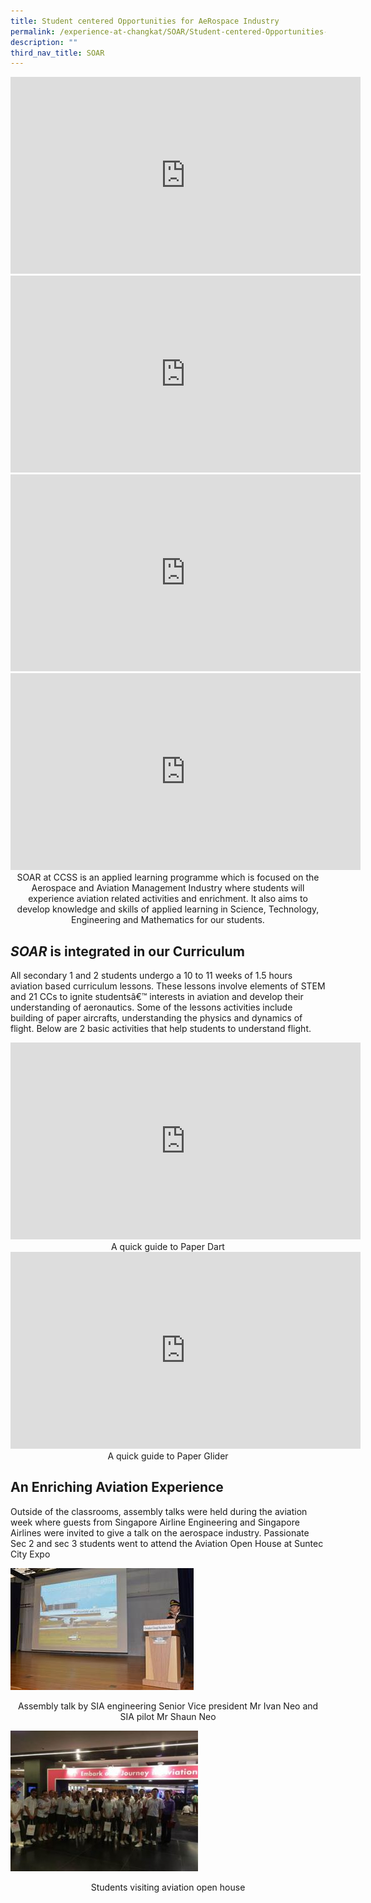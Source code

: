 ```yaml
---
title: Student centered Opportunities for AeRospace Industry
permalink: /experience-at-changkat/SOAR/Student-centered-Opportunities-for-AeRospace-Industry
description: ""
third_nav_title: SOAR
---
```

<iframe width="560" height="315" src="https://www.youtube.com/embed/-juulEaFrbs" title="YouTube video player" frameborder="0" allow="accelerometer; autoplay; clipboard-write; encrypted-media; gyroscope; picture-in-picture" allowfullscreen></iframe>

<iframe width="560" height="315" src="https://www.youtube.com/embed/m4SlXeXI260" title="YouTube video player" frameborder="0" allow="accelerometer; autoplay; clipboard-write; encrypted-media; gyroscope; picture-in-picture" allowfullscreen></iframe>

<iframe width="560" height="315" src="https://www.youtube.com/embed/ZSVVxGb5gZ0" title="YouTube video player" frameborder="0" allow="accelerometer; autoplay; clipboard-write; encrypted-media; gyroscope; picture-in-picture" allowfullscreen></iframe>

<iframe width="560" height="315" src="https://www.youtube.com/embed/PjF0Fsnbbhw" title="YouTube video player" frameborder="0" allow="accelerometer; autoplay; clipboard-write; encrypted-media; gyroscope; picture-in-picture" allowfullscreen></iframe>

<center>SOAR at CCSS is an applied learning programme which is focused on the Aerospace and Aviation Management Industry where students will experience aviation related activities and enrichment. It also aims to develop knowledge and skills of applied learning in Science, Technology, Engineering and Mathematics for our students.</center>

**_SOAR_** **is integrated in our Curriculum**
----------------------------------------------

All secondary 1 and 2 students undergo a 10 to 11 weeks of 1.5 hours aviation based curriculum lessons. These lessons involve elements of STEM and 21 CCs to ignite studentsâ€™ interests in aviation and develop their understanding of aeronautics. Some of the lessons activities include building of paper aircrafts, understanding the physics and dynamics of flight. Below are 2 basic activities that help students to understand flight.

<iframe width="560" height="315" src="https://www.youtube.com/embed/cK6dDTWCW58" title="YouTube video player" frameborder="0" allow="accelerometer; autoplay; clipboard-write; encrypted-media; gyroscope; picture-in-picture" allowfullscreen></iframe>

<center>A quick guide to Paper Dart</center>

<iframe width="560" height="315" src="https://www.youtube.com/embed/phWhg8703DI" title="YouTube video player" frameborder="0" allow="accelerometer; autoplay; clipboard-write; encrypted-media; gyroscope; picture-in-picture" allowfullscreen></iframe>

<center>A quick guide to Paper Glider</center>

**An Enriching Aviation Experience**
------------------------------------

Outside of the classrooms, assembly talks were held during the aviation week where guests from Singapore Airline Engineering and Singapore Airlines were invited to give a talk on the aerospace industry. Passionate Sec 2 and sec 3 students went to attend the Aviation Open House at Suntec City Expo

![](/images/Experience-1.jpeg)
<center>Assembly talk by SIA engineering Senior Vice president Mr Ivan Neo and SIA pilot Mr Shaun Neo</center>

![](/images/Experience-2-300x225.jpeg)
<center>Students visiting aviation open house</center>